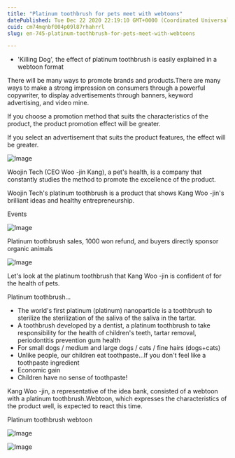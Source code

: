 ```yaml
---
title: "Platinum toothbrush for pets meet with webtoons"
datePublished: Tue Dec 22 2020 22:19:10 GMT+0000 (Coordinated Universal Time)
cuid: cm74mqnbf004p09l87rhahrrl
slug: en-745-platinum-toothbrush-for-pets-meet-with-webtoons

---
```



- 'Killing Dog', the effect of platinum toothbrush is easily explained in a webtoon format

There will be many ways to promote brands and products.There are many ways to make a strong impression on consumers through a powerful copywriter, to display advertisements through banners, keyword advertising, and video mine.

If you choose a promotion method that suits the characteristics of the product, the product promotion effect will be greater.

If you select an advertisement that suits the product features, the effect will be greater.

![Image](https://cdn.hashnode.com/res/hashnode/image/upload/v1739529135202/ed0f0090-e7a1-4bec-9b9f-889f3b315e28.jpeg)

Woojin Tech (CEO Woo -jin Kang), a pet's health, is a company that constantly studies the method to promote the excellence of the product.

Woojin Tech's platinum toothbrush is a product that shows Kang Woo -jin's brilliant ideas and healthy entrepreneurship.

Events

![Image](https://cdn.hashnode.com/res/hashnode/image/upload/v1739529137257/3442627f-28a0-481e-8a98-2aee39bfc9bf.jpeg)

Platinum toothbrush sales, 1000 won refund, and buyers directly sponsor organic animals

![Image](https://cdn.hashnode.com/res/hashnode/image/upload/v1739529139509/f002ee92-a935-46c0-8c72-d27d31b023ff.jpeg)

Let's look at the platinum toothbrush that Kang Woo -jin is confident of for the health of pets.

Platinum toothbrush…

- The world's first platinum (platinum) nanoparticle is a toothbrush to sterilize the sterilization of the saliva of the saliva in the tartar.
- A toothbrush developed by a dentist, a platinum toothbrush to take responsibility for the health of children's teeth, tartar removal, periodontitis prevention gum health
- For small dogs / medium and large dogs / cats / fine hairs (dogs+cats)
- Unlike people, our children eat toothpaste…If you don't feel like a toothpaste ingredient
- Economic gain
- Children have no sense of toothpaste!

Kang Woo -jin, a representative of the idea bank, consisted of a webtoon with a platinum toothbrush.Webtoon, which expresses the characteristics of the product well, is expected to react this time.

Platinum toothbrush webtoon

![Image](https://cdn.hashnode.com/res/hashnode/image/upload/v1739529141481/dca7f633-ceb4-4aee-9f00-5906689b7016.jpeg)

![Image](https://cdn.hashnode.com/res/hashnode/image/upload/v1739529144108/f2b7a22d-264a-4e8f-9593-a195aace63e6.jpeg)